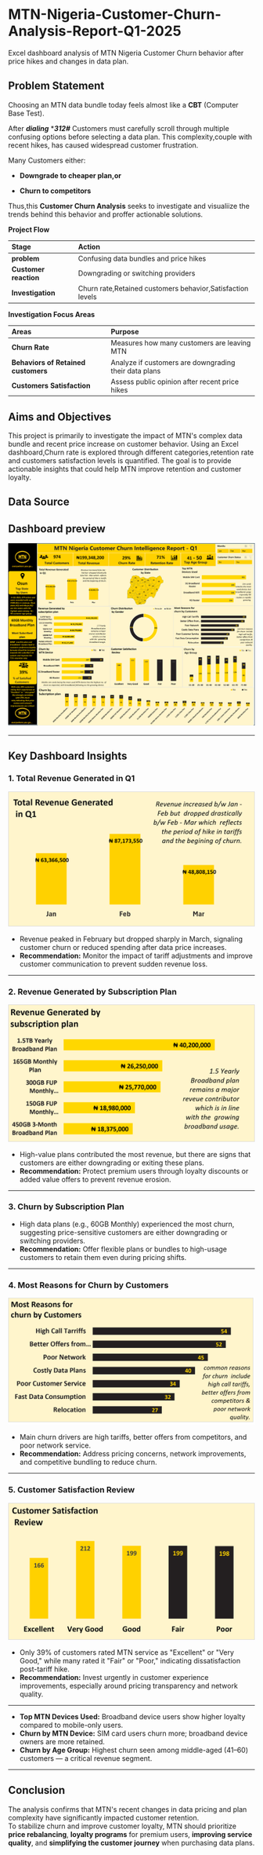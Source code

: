# MTN-Nigeria-Customer-Churn-Analysis-Report-Q1-2025
Excel dashboard analysis of MTN Nigeria Customer Churn behavior after price hikes and changes in data plan. 

## Problem Statement
Choosing an MTN data bundle today feels almost like a **CBT** (Computer Base Test).

After ***dialing*** ****312#*** Customers must carefully scroll through multiple confusing options before selecting a data plan.
This complexity,couple with recent hikes, has caused widespread customer frustration.

Many Customers either:

- **Downgrade to cheaper plan,or**

- **Churn to competitors**

Thus,this **Customer Churn Analysis** seeks to investigate and visualiize the trends behind this behavior and proffer actionable solutions. 

**Project Flow**

| Stage | Action |
|:------|:-------|
| **problem** | Confusing data bundles and price hikes|
| **Customer reaction** | Downgrading or switching providers |
| **Investigation** | Churn rate,Retained customers behavior,Satisfaction levels |

**Investigation Focus Areas**

| Areas | Purpose |
| :-----| :-------|
| **Churn Rate** | Measures how many customers are leaving MTN |
| **Behaviors of Retained customers**| Analyze if customers are downgrading their data plans | 
| **Customers Satisfaction** | Assess public opinion after recent price hikes |

## Aims and Objectives 
This project is primarily to investigate the impact of  MTN's complex data bundle and recent price increase on customer behavior.
Using an Excel dashboard,Churn rate is explored through different categories,retention rate and customers satisfaction levels is quantified.
The goal is to provide actionable insights that could help MTN improve retention and customer loyalty.

## Data Source 

## Dashboard preview 
![Dashboard](MTN_Nig_dashboard.png)

---

## Key Dashboard Insights

### 1. Total Revenue Generated in Q1
![Bar chart](MTN_1.png) 

- Revenue peaked in February but dropped sharply in March, signaling customer churn or reduced spending after data price increases.
- **Recommendation:** Monitor the impact of tariff adjustments and improve customer communication to prevent sudden revenue loss.

---

### 2. Revenue Generated by Subscription Plan
![Bar chart](MTN_3_.png)


- High-value plans contributed the most revenue, but there are signs that customers are either downgrading or exiting these plans.
- **Recommendation:** Protect premium users through loyalty discounts or added value offers to prevent revenue erosion.

---

### 3. Churn by Subscription Plan
- High data plans (e.g., 60GB Monthly) experienced the most churn, suggesting price-sensitive customers are either downgrading or switching providers.
- **Recommendation:** Offer flexible plans or bundles to high-usage customers to retain them even during pricing shifts.

---

### 4. Most Reasons for Churn by Customers
![Bar chart](MTN_5.png) 


- Main churn drivers are high tariffs, better offers from competitors, and poor network service.
- **Recommendation:** Address pricing concerns, network improvements, and competitive bundling to reduce churn.

---

### 5. Customer Satisfaction Review
![Bar chart](MTN_7.png)


- Only 39% of customers rated MTN service as "Excellent" or "Very Good," while many rated it "Fair" or "Poor," indicating dissatisfaction post-tariff hike.
- **Recommendation:** Invest urgently in customer experience improvements, especially around pricing transparency and network quality.

---
- **Top MTN Devices Used:** Broadband device users show higher loyalty compared to mobile-only users.
- **Churn by MTN Device:** SIM card users churn more; broadband device owners are more retained.
- **Churn by Age Group:** Highest churn seen among middle-aged (41–60) customers — a critical revenue segment.

---

## Conclusion

The analysis confirms that MTN's recent changes in data pricing and plan complexity have significantly impacted customer retention.  
To stabilize churn and improve customer loyalty, MTN should prioritize **price rebalancing**, **loyalty programs** for premium users, **improving service quality**, and **simplifying the customer journey** when purchasing data plans.







